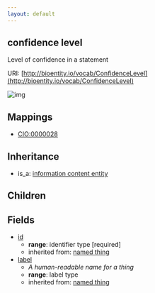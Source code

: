 ```yaml
---
layout: default
---
```


## confidence level


Level of confidence in a statement

URI: [http://bioentity.io/vocab/ConfidenceLevel](http://bioentity.io/vocab/ConfidenceLevel)


![img](http://yuml.me/diagram/nofunky/class/%5Binformation%20content%20entity%5D%5E-%5Bconfidence%20level%5D)
## Mappings

 * [CIO:0000028](http://purl.obolibrary.org/obo/CIO_0000028)

## Inheritance

 *  is_a: [information content entity](InformationContentEntity.html)

## Children



## Fields

 * [id](id.html)
    * __range__: identifier type [required]
    * inherited from: [named thing](NamedThing.html)
 * [label](label.html)
    * _A human-readable name for a thing_
    * __range__: label type
    * inherited from: [named thing](NamedThing.html)
